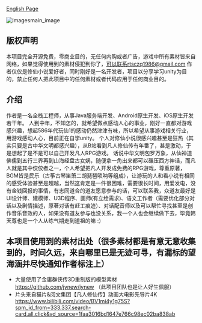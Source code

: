 [English Page](https://github.com/rtsbtx/FanRen/wiki/copyright-statement)

![imagesmain_image](https://user-images.githubusercontent.com/1829123/180601524-c4c08493-2d13-47d7-b4f9-2d1622b58e6c.jpg)

## 版权声明
本项目完全开源免费，零商业目的，无任何内购或者广告，游戏中所有素材皆来自网络，如果觉得使用到的素材侵犯到你了，可以联系rtsczq1986@gmail.com
作者仅仅是修仙小说爱好者，同时刚好是一名开发者，项目以分享学习unity为目的，禁止任何人把此项目中的任何素材或者代码应用于任何商业目的。 

## 介绍
作者是一名全栈工程师，从事Java服务端开发、Android原生开发、iOS原生开发若干年。
人到中年，不知怎的，就希望做点感动人心的事业，刚好一直都对游戏感兴趣，想起586年代玩仙1的感动仍然津津有味，所以希望从事游戏相关行业，用游戏感动人心，目前正在自学unity。
个人对修仙小说很感兴趣甚至是狂热（其实只要是古中华文明都感兴趣），从B站看到凡人修仙传有年番了，甚是激动，于是想起了是不是可以自己开发凡人RPG游戏。
话说中华文明包罗万象，从仙神道佛儒到五行三界再到山海经盘古女娲，随便拿一角出来都可以碾压西方神话，而凡人就是其中佼佼者之一，个人希望把凡人开发成免费的RPG游戏，尊重原著，BGM皆是民乐（古筝古琴笛箫二胡琵琶唢呐等组成），让游玩的人和看小说有相同的感受体验甚至是超越，当然这肯定是一件很困难，需要很长时间，用爱发电，没有金钱回报的事情，有志同道合的道友愿意参与的话，可以联系我，众道友最好是UI设计师、建模师、U3D程序、画师(有立绘需求)、语文工作者（需要优化部分对话以及剧情描述，原著对话有赶工痕迹）、对话配音师以及可以帮忙寻找甚至是创作音乐音效的人，如果没有道友参与也没关系，我一个人也会继续做下去，毕竟韩天尊也是一个人从练气期走到道祖的嘛 :）


## 本项目使用到的素材出处（很多素材都是有意无意收集到的，时间久远，来自哪里已是无迹可寻，有漏标的望海涵并尽快通知作者标注上）
* 大量使用了金庸群侠传3D重制版的模型素材 https://github.com/jynew/jynew
（此项目团队也是让人好生佩服）
* 片头来自猫片&阅文集团【凡人修仙传】动画大电影先导片4K https://www.bilibili.com/video/BV1mi4y1g75S?spm_id_from=333.337.search-card.all.click&vd_source=1faa3016bd1647e766c98ec02ba838ab
